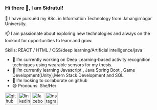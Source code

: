 ### Hi there 👋, I am Sidratul!
👋 I have pursued my BSc. in Information Technology from Jahangirnagar University.

📫 I am passionate about exploring new technologies and always on the lookout for opportunities to learn and grow.

Skills: REACT / HTML / CSS/deep learning/Artificial intelligence/java

- 🔭 I’m currently working on  Deep Learning-based activity recognition techniques using wearable sensors for my thesis. 
- 🌱 I’m currently learning Javascript , Java Spring Boot , Game Development(Unity),Mern Stack Development and SQL 
- 👯 I’m looking to collaborate on github 
- 😄 Pronouns: She/Her 


[<img src='https://cdn.jsdelivr.net/npm/simple-icons@3.0.1/icons/github.svg' alt='github' height='40'>](https://github.com/SidratulAfrida)  [<img src='https://cdn.jsdelivr.net/npm/simple-icons@3.0.1/icons/linkedin.svg' alt='linkedin' height='40'>](https://www.linkedin.com/in/sidratul-afrida-104b7820b/?utm_source=share&utm_campaign=share_via&utm_content=profile&utm_medium=android_app//)  [<img src='https://cdn.jsdelivr.net/npm/simple-icons@3.0.1/icons/facebook.svg' alt='facebook' height='40'>](https://www.facebook.com/sidratulafrida)  [<img src='https://cdn.jsdelivr.net/npm/simple-icons@3.0.1/icons/instagram.svg' alt='instagram' height='40'>](https://www.instagram.com/bru_sh31?igsh=ZXV1YWIza245cWcz%2F/)  


